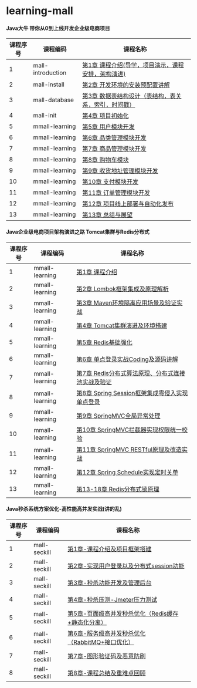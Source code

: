 # learning-mall

#### Java大牛 带你从0到上线开发企业级电商项目

课程序号 | 课程编码 | 课程名称
---|---|---
1 | mall-introduction | [第1章 课程介绍(导学，项目演示，课程安排，架构演进)](mall-introduction/README.md)
2 | mall-install | [第2章 开发环境的安装预配置讲解](mall-install/README.md)
3 | mall-database | [第3章 数据表结构设计（表结构，表关系，索引，时间戳）](mall-database/README.md)
4 | mall-init | [第4章 项目初始化](mall-init/README.md)
5 | mmall-learning | [第5章 用户模块开发](mmall-learning/README.md)
6 | mmall-learning | [第6章 品类管理模块开发](mmall-learning/README.md)
7 | mmall-learning | [第7章 商品管理模块开发](mmall-learning/README.md)
8 | mmall-learning | [第8章 购物车模块](mmall-learning/README.md)
9 | mmall-learning | [第9章 收货地址管理模块开发](mmall-learning/README.md)
10 | mmall-learning | [第10章 支付模块开发](mmall-learning/README.md)
11 | mmall-learning | [第11章 订单管理模块开发](mmall-learning/README.md)
12 | mmall-learning | [第12章 项目线上部署与自动化发布](mmall-learning/README.md)
13 | mmall-learning | [第13章 总结与展望](mmall-learning/README.md)

#### Java企业级电商项目架构演进之路 Tomcat集群与Redis分布式

课程序号 | 课程编码 | 课程名称
---|---|---
1 | mmall-learning | [第1章 课程介绍](mmall-learning/README_2-5.md)
2 | mmall-learning | [第2章 Lombok框架集成及原理解析](mmall-learning/README_2-5.md)
3 | mmall-learning | [第3章 Maven环境隔离应用场景及验证实战](mmall-learning/README_2-5.md)
4 | mmall-learning | [第4章 Tomcat集群演进及环境搭建](mmall-learning/README_2-5.md)
5 | mmall-learning | [第5章 Redis基础强化](mmall-learning/README_2-5.md)
6 | mmall-learning | [第6章 单点登录实战Coding及源码讲解](mmall-learning/README_6.md)
7 | mmall-learning | [第7章 Redis分布式算法原理、分布式连接池实战及验证](mmall-learning/README_7.md)
8 | mmall-learning | [第8章 Spring Session框架集成零侵入实现单点登录](mmall-learning/README_8.md)
9 | mmall-learning | [第9章 SpringMVC全局异常处理](mmall-learning/README_9-11.md)
10 | mmall-learning | [第10章 SpringMVC拦截器实现权限统一校验](mmall-learning/README_9-11.md)
11 | mmall-learning | [第11章 SpringMVC RESTful原理及改造实战](mmall-learning/README_9-11.md)
12 | mmall-learning | [第12章 Spring Schedule实现定时关单](mmall-learning/README_12.md)
13 | mmall-learning | [第13-18章 Redis分布式锁原理](mmall-learning/README_12.md)


#### Java秒杀系统方案优化-高性能高并发实战(讲的乱)
课程序号 | 课程编码 | 课程名称
---|---|---
1 | mall-seckill | [第1章-课程介绍及项目框架搭建](mall-seckill/README.md)
2 | mall-seckill | [第2章-实现用户登录以及分布式session功能](mall-seckill/README.md)
3 | mall-seckill | [第3章-秒杀功能开发及管理后台](mall-seckill/README.md)
4 | mall-seckill | [第4章-秒杀压测-Jmeter压力测试](mall-seckill/README.md)
5 | mall-seckill | [第5章-页面级高并发秒杀优化（Redis缓存+静态化分离）](mall-seckill/README.md)
6 | mall-seckill | [第6章-服务级高并发秒杀优化（RabbitMQ+接口优化）](mall-seckill/README.md)
7 | mall-seckill | [第7章-图形验证码及恶意防刷](mall-seckill/README.md)
8 | mall-seckill | [第8章-课程总结及重难点回顾](mall-seckill/README.md)